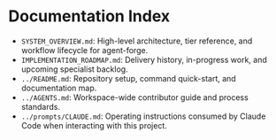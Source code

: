 # Documentation Index

- `SYSTEM_OVERVIEW.md`: High-level architecture, tier reference, and workflow lifecycle for agent-forge.
- `IMPLEMENTATION_ROADMAP.md`: Delivery history, in-progress work, and upcoming specialist backlog.
- `../README.md`: Repository setup, command quick-start, and documentation map.
- `../AGENTS.md`: Workspace-wide contributor guide and process standards.
- `../prompts/CLAUDE.md`: Operating instructions consumed by Claude Code when interacting with this project.
